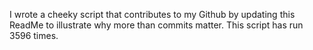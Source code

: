 I wrote a cheeky script that contributes to my Github by updating this ReadMe to illustrate why more than commits matter. This script has run 3596 times.
